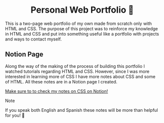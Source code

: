 <h1 align="center">Personal Web Portfolio 📓</h1> 

This is a two-page web portfolio of my own made from scratch only with HTML and CSS. The purpose of this project was to reinforce my knowledge in HTML and CSS and put into something useful like a portfolio with projects and ways to contact myself. 



## **Notion Page**

Along the way of the making of the process of building this portfolio I watched tutorials regarding HTML and CSS. However, since I was more interested in learning more of CSS I have more notes about CSS and some of HTML. All these notes are in a Notion page I created. <br>

<a href="https://seasoned-pound-cb0.notion.site/CSS-423b43d8b8d14e98ab65f48c0d4affbc?pvs=4">Make sure to to check my notes on CSS on Notion!</a>

> [!NOTE]
> If you speak both English and Spanish these notes will be more than helpful for you! 🌟

